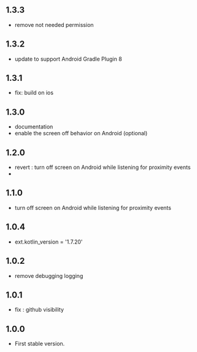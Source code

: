 ## 1.3.3
-   remove not needed permission

## 1.3.2
-   update to support Android Gradle Plugin 8

## 1.3.1
-   fix: build on ios

## 1.3.0
-   documentation
-   enable the screen off behavior on Android (optional)

## 1.2.0
-   revert : turn off screen on Android while listening for proximity events
-
## 1.1.0
-   turn off screen on Android while listening for proximity events

## 1.0.4
-   ext.kotlin_version = '1.7.20'

## 1.0.2

-   remove debugging logging

## 1.0.1

-   fix : github visibility

## 1.0.0

-   First stable version.
